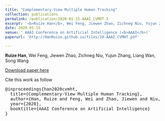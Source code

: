 ```yaml
---
title: "Complementary-View Multiple Human Tracking"
collection: publications
permalink: /publication/2020-01-15-AAAI_CVMOT-5
excerpt: '<b>Ruize Han</b>, Wei Feng, Jiewen Zhao, Zichneg Niu, Yujun Zhang, Liang Wan, Song Wang'
date: 2020-01-15
venue: ' AAAI Conference on Artificial Intelligence (<b>AAAI</b>)'
paperurl: 'http://HanRuize.github.io/files/20-AAAI_CVMHT.pdf'

---
```

<b>Ruize Han</b>, Wei Feng, Jiewen Zhao, Zichneg Niu, Yujun Zhang, Liang Wan, Song Wang

[Download paper here](http://HanRuize.github.io/files/20-AAAI_CVMHT.pdf)

Cite this work as follow
<pre>
@inproceedings{han2020cvmht,
  title={Complementary-View Multiple Human Tracking}, 
  author={Han, Ruize and Feng, Wei and Zhao, Jiewen and Niu, Zicheng and Zhang, Yunjun and Wan, Liang and Wang, Song},  
  year={2020},  
  booktitle={AAAI Conference on Artificial Intelligence}
}
</pre>

